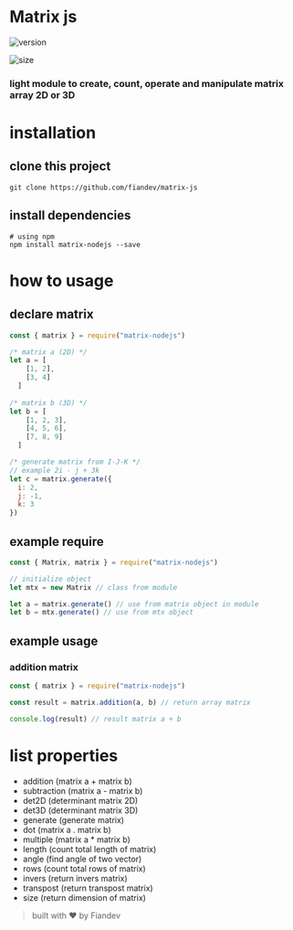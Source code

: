 # Matrix js

![version](https://img.shields.io/npm/v/matrix-nodejs?label=matrix-nodejs)

![size](https://img.shields.io/bundlephobia/min/matrix-nodejs?label=size)

### light module to create, count, operate and manipulate matrix array 2D or 3D

# installation
## clone this project

```shell
git clone https://github.com/fiandev/matrix-js
```

## install dependencies

```shell
# using npm
npm install matrix-nodejs --save
```

# how to usage
## declare matrix

```javascript
const { matrix } = require("matrix-nodejs")

/* matrix a (2D) */
let a = [
    [1, 2],
    [3, 4]
  ]
  
/* matrix b (3D) */
let b = [
    [1, 2, 3],
    [4, 5, 6],
    [7, 8, 9]
  ]

/* generate matrix from I-J-K */
// example 2i - j + 3k
let c = matrix.generate({
  i: 2,
  j: -1,
  k: 3
})
```

## example require

```javascript
const { Matrix, matrix } = require("matrix-nodejs")

// initialize object
let mtx = new Matrix // class from module

let a = matrix.generate() // use from matrix object in module
let b = mtx.generate() // use from mtx object
```

## example usage
### addition matrix

```javascript
const { matrix } = require("matrix-nodejs")

const result = matrix.addition(a, b) // return array matrix

console.log(result) // result matrix a + b
```

# list properties

- addition (matrix a + matrix b)
- subtraction (matrix a - matrix b)
- det2D (determinant matrix 2D)
- det3D (determinant matrix 3D)
- generate (generate matrix)
- dot (matrix a . matrix b)
- multiple (matrix a * matrix b)
- length (count total length of matrix)
- angle (find angle of two vector)
- rows (count total rows of matrix)
- invers (return invers matrix)
- transpost (return transpost matrix)
- size (return dimension of matrix)

> built with ❤️ by Fiandev